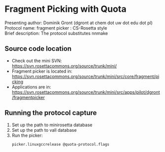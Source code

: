 Fragment Picking with Quota
===========================

Presenting author: Dominik Gront (dgront at chem dot uw dot edu dot pl)  
Protocol name: fragment picker : CS-Rosetta style  
Brief description: The protocol substitutes nnmake  

Source code location
--------------------

* Check out the mini SVN: https://svn.rosettacommons.org/source/trunk/mini/
* Fragment picker is located in: https://svn.rosettacommons.org/source/trunk/mini/src/core/fragment/picking
* Applications are in: https://svn.rosettacommons.org/source/trunk/mini/src/apps/pilot/dgront/fragmentpicker

Running the protocol capture
----------------------------

1. Set up the path to minirosetta database
2. Set up the path to vall database
3. Run the picker:
   ```
   picker.linuxgccrelease @quota-protocol.flags
   ```

